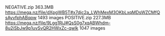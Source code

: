NEGATIVE.zip		363.3MB https://mega.nz/file/dXpgWB5T#x7djc2a_LWhMexM3OKbLxqMDsWZCMfQsAyvfphABqpw 1493 images
POSITIVE.zip		227.3MB https://mega.nz/file/9Lgg1RiJ#QsS0g7xqABWhdm-8u2iSbJw9p1uvSvQR2HWxZc-qwlk 1047 images
